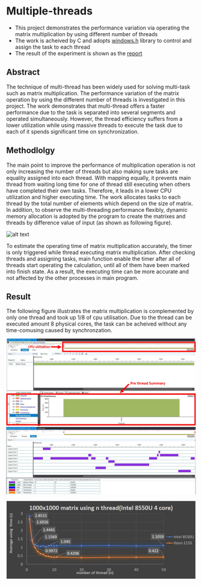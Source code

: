 # Multiple-threads

* This project demonstrates the performance variation via operating the matrix multiplication by using different number of threads
* The work is acheived by C and adopts [windows.h](https://docs.microsoft.com/en-us/windows/win32/procthread/creating-threads) library to control and assign the task to each thread
* The result of the experiment is shown as the [report](https://github.com/yuchehuang/Multiple-threads/blob/master/Report/Thread%20performance%20analysis.pdf)

## Abstract

The technique of multi-thread has been widely used for solving multi-task such as matrix multiplication. The performance variation of the matrix operation by using the different number of threads is investigated in this project. The work demonstrates that multi-thread offers a faster performance due to the task is separated into several segments and operated simultaneously. However, the thread efficiency suffers from a lower utilization while using massive threads to execute the task due to each of it spends significant time on synchronization.


## Methodlolgy
The main point to improve the performance of multiplication operation is not only increasing the number of threads but also making sure tasks are equality assigned into each thread. With mapping equally, it prevents main thread from waiting long time for one of thread still executing when others have completed their own tasks. Therefore, it leads in a lower CPU utilization and higher executing time. The work allocates tasks to each thread by the total number of elements which depend on the size of matrix. In addition, to observe the multi-threading performance flexibly, dynamic memory allocation is adopted by the program to create the matrixes and threads by difference value of input (as shown as following figure). <br/>

![alt text](https://github.com/yuchehuang/Multiple-threads/blob/master/picture/equally%20assign.PNG)

To estimate the operating time of matrix multiplication accurately, the timer is only triggered while thread executing matrix multiplication. After checking threads and assigning tasks, main function enable the timer after all of threads start operating the calculation, until all of them have been marked into finish state. As a result, the executing time can be more accurate and not affected by the other processes in main program. 
<br/>

## Result

The following figure illustrates the matrix multiplication is complemented by only one thread and took up 1/8 of cpu utilisation. Due to the thread can be executed amount 8 physical cores, the task can be acheived without any time-comusing caused by synchronzation.   


![alt text](https://github.com/yuchehuang/Multi-threading/blob/master/picture/1_thread_%20size_1000.jpg)
![alt text](https://github.com/yuchehuang/Multi-threading/blob/master/picture/1_thread_size_1000_core.jpg)

![alt text](https://github.com/yuchehuang/Multi-threading/blob/master/picture/1000x1000_in_n_thread.jpg)

